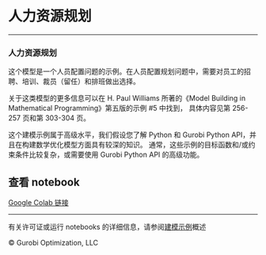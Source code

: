 # 人力资源规划

---
### 人力资源规划
这个模型是一个人员配置问题的示例。在人员配置规划问题中，需要对员工的招聘、培训、裁员（留任）和排班做出选择。

关于这类模型的更多信息可以在 H. Paul Williams 所著的《Model Building in Mathematical Programming》第五版的示例 #5 中找到，
具体内容见第 256-257 页和第 303-304 页。

这个建模示例属于高级水平，我们假设您了解 Python 和 Gurobi Python API，并且在构建数学优化模型方面具有较深的知识。
通常，这些示例的目标函数和/或约束条件比较复杂，或需要使用 Gurobi Python API 的高级功能。


## 查看 notebook

[Google Colab 链接](https://colab.research.google.com/github/Gurobi/modeling-examples/blob/master/manpower_planning/manpower_planning.ipynb)


----
有关许可证或运行 notebooks 的详细信息，请参阅[建模示例](../)概述

© Gurobi Optimization, LLC